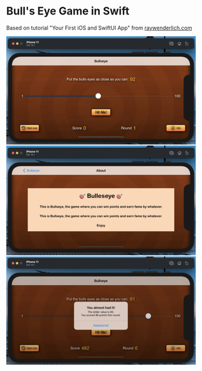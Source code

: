 # Bull's Eye Game in Swift
Based on tutorial "Your First iOS and SwiftUI App" from [raywenderlich.com](https://www.raywenderlich.com/4919757-your-first-ios-and-swiftui-app) 

![Main Screen](/Resources/screen1.png)
![About Screen](/Resources/screen2.png)
![Game - current turn value](/Resources/screen3.png)

